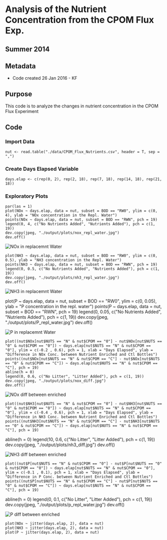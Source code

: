 # Analysis of the Nutrient Concentration from the CPOM Flux Exp.

## Summer 2014

## Metadata

* Code created 26 Jan 2016 - KF 

## Purpose

This code is to analyze the changes in nutrient concentration in the CPOM Flux Experiment 

## Code
### Import Data

    nut <- read.table("./data/CPOM_Flux_Nutrients.csv", header = T, sep = ",")

### Create Days Elapsed Variable

    days.elap <- c(rep(0, 2), rep(2, 18), rep(7, 18), rep(14, 18), rep(21, 18))

### Exploratory Plots 

    par(las = 1)
    plot(NOx ~ days.elap, data = nut, subset = BOD == "RW0", ylim = c(0, 4), ylab = "NOx concentration in the Repl. Water")
    points(NOx ~ days.elap, data = nut, subset = BOD == "RWN", pch = 19)
    legend(0, 4, c("No Nutrients Added", "Nutrients Added"), pch = c(1, 19))
    dev.copy(jpeg, "./output/plots/nox_repl_water.jpg")
    dev.off()
  
![NOx in replacemnt Water](../output/plots/nox_repl_water.jpg)

    plot(NH3 ~ days.elap, data = nut, subset = BOD == "RW0", ylim = c(0, 0.5), ylab = "NH3 concentration in the Repl. Water")
    points(NH3 ~ days.elap, data = nut, subset = BOD == "RWN", pch = 19)
    legend(0, 0.5, c("No Nutrients Added", "Nutrients Added"), pch = c(1, 19))
    dev.copy(jpeg, "./output/plots/nh3_repl_water.jpg")
    dev.off()
  
![NH3 in replacemnt Water](../output/plots/nh3_repl_water.jpg)
   
   plot(P ~ days.elap, data = nut, subset = BOD == "RW0", ylim = c(0, 0.05), ylab = "P concentration in the repl. water")
    points(P ~ days.elap, data = nut, subset = BOD == "RWN", pch = 19)
    legend(0, 0.05, c("No Nutrients Added", "Nutrients Added"), pch = c(1, 19))
    dev.copy(jpeg, "./output/plots/P_repl_water.jpg")
    dev.off()
  
![P in replacemnt Water](../output/plots/P_repl_water.jpg)

    plot((nut$NOx[nut$NUTS == "N" & nut$CPOM == "0"] - nut$NOx[nut$NUTS == "0" & nut$CPOM == "0"]) ~ days.elap[nut$NUTS == "N" & nut$CPOM == "0"], ylim = c(-0.2 , 0.6), pch = 1, xlab = "Days Elapsed", ylab = "Difference in NOx Conc. between Nutrient Enriched and Ctl Bottles")
    points((nut$NOx[nut$NUTS == "N" & nut$CPOM == "C"] - nut$NOx[nut$NUTS == "0" & nut$CPOM == "C"]) ~ days.elap[nut$NUTS == "N" & nut$CPOM == "C"], pch = 19)
    abline(h = 0)
    legend(0, 0.6, c("No Litter", "Litter Added"), pch = c(1, 19))
    dev.copy(jpeg, "./output/plots/nox_diff.jpg")
    dev.off()
  
![NOx diff between enriched](../output/plots/nox_diff.jpg)
    
    plot((nut$NH3[nut$NUTS == "N" & nut$CPOM == "0"] - nut$NH3[nut$NUTS == "0" & nut$CPOM == "0"]) ~ days.elap[nut$NUTS == "N" & nut$CPOM == "0"], ylim = c(-0.4 , 0.6), pch = 1, xlab = "Days Elapsed", ylab = "Difference in NH3 Conc. between Nutrient Enriched and Ctl Bottles")
    points((nut$NH3[nut$NUTS == "N" & nut$CPOM == "C"] - nut$NH3[nut$NUTS == "0" & nut$CPOM == "C"]) ~ days.elap[nut$NUTS == "N" & nut$CPOM == "C"], pch = 19)
abline(h = 0)
    legend(10, 0.6, c("No Litter", "Litter Added"), pch = c(1, 19))
    dev.copy(jpeg, "./output/plots/nh3_diff.jpg")
    dev.off()
  
![NH3 diff between enriched](../output/plots/nh3_diff.jpg)
    
    plot((nut$P[nut$NUTS == "N" & nut$CPOM == "0"] - nut$P[nut$NUTS == "0" & nut$CPOM == "0"]) ~ days.elap[nut$NUTS == "N" & nut$CPOM == "0"], ylim = c(-0.1 , 0.1), pch = 1, xlab = "Days Elapsed", ylab = "Difference in P Conc. between Nutrient Enriched and Ctl Bottles")
    points((nut$P[nut$NUTS == "N" & nut$CPOM == "C"] - nut$P[nut$NUTS == "0" & nut$CPOM == "C"]) ~ days.elap[nut$NUTS == "N" & nut$CPOM == "C"], pch = 19)
abline(h = 0)
    legend(0, 0.1, c("No Litter", "Litter Added"), pch = c(1, 19))
    dev.copy(jpeg, "./output/plots/p_repl_water.jpg")
    dev.off()
  
![P diff between enriched](../output/plots/p_repl_water.jpg)

    
    plot(NOx ~ jitter(days.elap, 2), data = nut)
    plot(NH3 ~ jitter(days.elap, 2), data = nut)    
    plot(P ~ jitter(days.elap, 2), data = nut)

